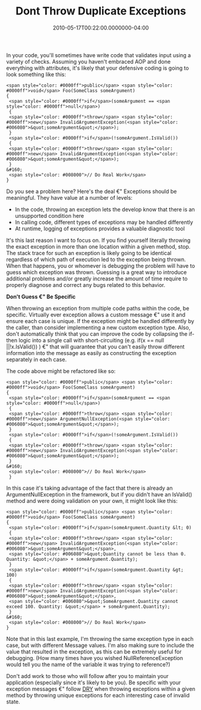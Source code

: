 ﻿---
title: Dont Throw Duplicate Exceptions
date: "2010-05-17T00:22:00.0000000-04:00"
description: In your code, you'll sometimes have write code that validates input
featuredImage: /img/default-post-image.jpg
---

In your code, you'll sometimes have write code that validates input using a variety of checks. Assuming you haven't embraced AOP and done everything with attributes, it's likely that your defensive coding is going to look something like this:

```
<span style="color: #0000ff">public</span> <span style="color: #0000ff">void</span> Foo(SomeClass someArgument)
{
 <span style="color: #0000ff">if</span>(someArgument == <span style="color: #0000ff">null</span>)
 {
 <span style="color: #0000ff">throw</span> <span style="color: #0000ff">new</span> InvalidArgumentException(<span style="color: #006080">&quot;someArgument&quot;</span>);
 }
 <span style="color: #0000ff">if</span>(!someArgument.IsValid())
 {
 <span style="color: #0000ff">throw</span> <span style="color: #0000ff">new</span> InvalidArgumentException(<span style="color: #006080">&quot;someArgument&quot;</span>);
 }
&#160;
 <span style="color: #008000">// Do Real Work</span>
}
```

Do you see a problem here? Here's the deal €" Exceptions should be meaningful. They have value at a number of levels:

* In the code, throwing an exception lets the develop know that there is an unsupported condition here
* In calling code, different types of exceptions may be handled differently
* At runtime, logging of exceptions provides a valuable diagnostic tool

It's this last reason I want to focus on. If you find yourself literally throwing the exact exception in more than one location within a given method, stop. The stack trace for such an exception is likely going to be identical regardless of which path of execution led to the exception being thrown. When that happens, you or whomever is debugging the problem will have to guess which exception was thrown. Guessing is a great way to introduce additional problems and/or greatly increase the amount of time require to properly diagnose and correct any bugs related to this behavior.

**Don't Guess €" Be Specific**

When throwing an exception from multiple code paths within the code, be specific. Virtually ever exception allows a custom message €" use it and ensure each case is unique. If the exception might be handled differently by the caller, than consider implementing a new custom exception type. Also, don't automatically think that you can improve the code by collapsing the if-then logic into a single call with short-circuiting (e.g. if(x == null ||!x.IsValid()) ) €" that will guarantee that you can't easily throw different information into the message as easily as constructing the exception separately in each case.

The code above might be refactored like so:

```
<span style="color: #0000ff">public</span> <span style="color: #0000ff">void</span> Foo(SomeClass someArgument)
{
 <span style="color: #0000ff">if</span>(someArgument == <span style="color: #0000ff">null</span>)
 {
 <span style="color: #0000ff">throw</span> <span style="color: #0000ff">new</span> ArgumentNullException(<span style="color: #006080">&quot;someArgument&quot;</span>);
 }
 <span style="color: #0000ff">if</span>(!someArgument.IsValid())
 {
 <span style="color: #0000ff">throw</span> <span style="color: #0000ff">new</span> InvalidArgumentException(<span style="color: #006080">&quot;someArgument&quot;</span>);
 }
&#160;
 <span style="color: #008000">// Do Real Work</span>
 }
```

In this case it's taking advantage of the fact that there is already an ArgumentNullException in the framework, but if you didn't have an IsValid() method and were doing validation on your own, it might look like this:

```
<span style="color: #0000ff">public</span> <span style="color: #0000ff">void</span> Foo(SomeClass someArgument)
{
 <span style="color: #0000ff">if</span>(someArgument.Quantity &lt; 0)
 {
 <span style="color: #0000ff">throw</span> <span style="color: #0000ff">new</span> InvalidArgumentException(<span style="color: #006080">&quot;someArgument&quot;</span>,
 <span style="color: #006080">&quot;Quantity cannot be less than 0. Quantity: &quot;</span> + someArgument.Quantity);
 }
 <span style="color: #0000ff">if</span>(someArgument.Quantity &gt; 100)
 {
 <span style="color: #0000ff">throw</span> <span style="color: #0000ff">new</span> InvalidArgumentException(<span style="color: #006080">&quot;someArgument&quot;</span>,
 <span style="color: #006080">&quot;SomeArgument.Quantity cannot exceed 100. Quantity: &quot;</span> + someArgument.Quantity);
 }
&#160;
 <span style="color: #008000">// Do Real Work</span>
}

```

Note that in this last example, I'm throwing the same exception type in each case, but with different Message values. I'm also making sure to include the value that resulted in the exception, as this can be extremely useful for debugging. (How many times have you wished NullReferenceException would tell you the name of the variable it was trying to reference?)

Don't add work to those who will follow after you to maintain your application (especially since it's likely to be you). Be specific with your exception messages €" follow [DRY](https://deviq.com/don-t-repeat-yourself/) when throwing exceptions within a given method by throwing unique exceptions for each interesting case of invalid state.

